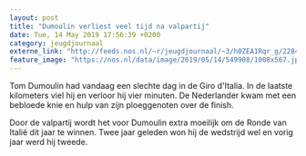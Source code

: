 ```yaml
---
layout: post
title: "Dumoulin verliest veel tijd na valpartij"
date: Tue, 14 May 2019 17:56:39 +0200
category: jeugdjournaal
externe_link: "http://feeds.nos.nl/~r/jeugdjournaal/~3/h0ZEA1Rqr_g/2284613"
feature_image: "https://nos.nl/data/image/2019/05/14/549908/1008x567.jpg"
---
```


<p>Tom Dumoulin had vandaag een slechte dag in de Giro d'Italia. In de laatste kilometers viel hij en verloor hij vier minuten. De Nederlander kwam met een bebloede knie en hulp van zijn ploeggenoten over de finish.</p>
<p>Door de valpartij wordt het voor Dumoulin extra moeilijk om de Ronde van Italië dit jaar te winnen. Twee jaar geleden won hij de wedstrijd wel en vorig jaar werd hij tweede.</p><img src="http://feeds.feedburner.com/~r/jeugdjournaal/~4/h0ZEA1Rqr_g" height="1" width="1" alt=""/>
